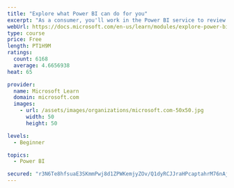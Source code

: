 ```yaml
---
title: "Explore what Power BI can do for you"
excerpt: "As a consumer, you'll work in the Power BI service to review and interact with content that has been shared with you. This module provides the foundational information that you need to work effectively in the Power BI service."
webUrl: https://docs.microsoft.com/en-us/learn/modules/explore-power-bi-service/
type: course
price: Free
length: PT1H9M
ratings:
  count: 6168
  average: 4.6656938
heat: 65

provider:
  name: Microsoft Learn
  domain: microsoft.com
  images:
    - url: /assets/images/organizations/microsoft.com-50x50.jpg
      width: 50
      height: 50

levels:
  - Beginner

topics:
  - Power BI

secured: "r3N6Te8hfsuaE3SKmmPwj8d1ZPWKemjyZOv/Q1dyRCJJraHPcaptahrM76nAjEzJh68097pLgb8drs39//Zuh8nUUEyYKDAPYrZqNb8GhoQ4i19tGIBU72GhtSZ89T4iaOjTMfSkoyBUlg/KGxG4N0n/DGGnw5N6PM4ucA97uMb7dMiwaT9AmsUDycTCHb3ZMqmAqnIAXNseugReH0efQ7+p4naikbYkyIkd7gTX8FxuNomIJWfyprK05ve3L7Rc8hqb1E9sqVXM4kpUvkpQOdAjVpUmCkaT9dmPtcQdcDIcvB+mW5kzSrOoMVZdZ+JUPezar4j2u/jPmqyRbxRDQKHJrKpti5CaSzpQfEYrSCjKliWiodFY38HiY5TzZzAyuaW/oR294SIM7eObmb6Xrw==;5+kR4h1vjXW+5pzpHNhWmg=="
---
```


